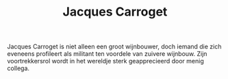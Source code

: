 ﻿---
title: Jacques Carroget
huis: Dom. de La Paonnerie
regio: Muscadet Coteaux de La Loire
photo: carroget.jpg
layout: wijnhuis

wijnen:
    - naam:  Muscadet'08
      ref:   Loi 0821
      app:   A.O.C. Muscadet Coteaux de La Loire
      type:  Blanc sec
      cep:   Melon de Bourgogne
      prijs: €7.29   
    
    - naam:  Ca c'est du Groslot'09
      ref:   Loi 0908
      app:   Vin de France
      type:  Vin gris
      cep:   Grolleau
      prijs: €11.24
    
    - naam:  Voilà du Groslot'13
      ref:   
      app:   V.D.P. du Val de Loire
      type:  Vin gris
      cep:   Groslot
      prijs: €11.46
      opm:   

    - naam:  Simplement Gamay'13
      ref:   Loi 0974
      app:   A.O.C. Coteaux d'Ancenis
      type:  Rouge
      cep:   Gamay
      prijs: €11.46
      opm:  
      
    - naam:  Pineau de Loire'09
      ref:   Loi 0909
      app:   A.O.C. Coteaux d'Ancenis
      type:  Blanc sec
      cep:   Chenin blanc
      prijs: €12.62

    
---
Jacques Carroget is niet alleen een groot wijnbouwer, doch iemand die zich eveneens profileert als militant ten voordele van zuivere wijnbouw. Zijn voortrekkersrol wordt in het wereldje sterk geapprecieerd door menig collega.
